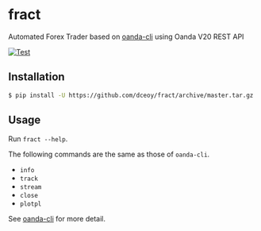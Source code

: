 fract
=====

Automated Forex Trader based on [oanda-cli](https://github.com/dceoy/oanda-cli) using Oanda V20 REST API

[![Test](https://github.com/dceoy/fract/actions/workflows/test.yml/badge.svg)](https://github.com/dceoy/fract/actions/workflows/test.yml)

Installation
------------

```sh
$ pip install -U https://github.com/dceoy/fract/archive/master.tar.gz
```

Usage
-----

Run `fract --help`.

The following commands are the same as those of `oanda-cli`.

- `info`
- `track`
- `stream`
- `close`
- `plotpl`

See [oanda-cli](https://github.com/dceoy/oanda-cli) for more detail.

